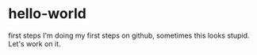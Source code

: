 # hello-world
first steps
I'm doing my first steps on github, sometimes this looks stupid.
Let's work on it.

